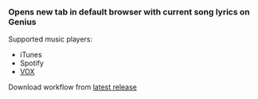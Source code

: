 ### Opens new tab in default browser with current song lyrics on Genius

Supported music players:

* iTunes
* Spotify
* [VOX](https://vox.rocks/mac-music-player)

Download workflow from [latest release](https://github.com/likewinter/genius-alfred-workflow/releases/latest)
